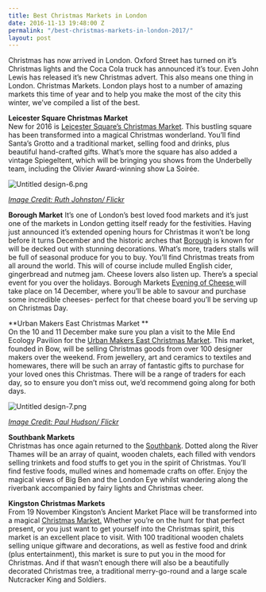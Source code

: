 ```yaml
---
title: Best Christmas Markets in London
date: 2016-11-13 19:48:00 Z
permalink: "/best-christmas-markets-in-london-2017/"
layout: post
---
```


Christmas has now arrived in London. Oxford Street has turned on it’s Christmas lights and the Coca Cola truck has announced it’s tour. Even John Lewis has released it’s new Christmas advert. This also means one thing in London. Christmas Markets. London plays host to a number of amazing markets this time of year and to help you make the most of the city this winter, we’ve compiled a list of the best.

**Leicester Square Christmas Market**\
New for 2016 is [Leicester Square’s Christmas Market](http://www.christmasinleicestersquare.com/about). This bustling square has been transformed into a magical Christmas wonderland. You’ll find Santa’s Grotto and a traditional market, selling food and drinks, plus beautiful hand-crafted gifts. What’s more the square has also added a vintage Spiegeltent, which will be bringing you shows from the Underbelly team, including the Olivier Award-winning show La Soirée.

![Untitled design-6.png](/uploads/Untitled%20design-6.png)

*[Image Credit: Ruth Johnston/ Flickr](https://www.flickr.com/photos/rejohnston/16114900895/in/photolist-qy25AT-qgstv5-qgsvQA-qxRhb2-qgBny6-qxXfkh-qgtrRJ-qvKenL-qgBjF2-qxRett-pBghLp-qxRySt-qxXyvf-b2HWKX-b2JdCz-pB2uAL-qgzH2R-qxRx1x-qgsu7L-qy2kqH-pB2Mjq-qgt7c3-qgBkkP-qvJUv7-qgzsmZ-qgt6W3-qgsssJ-91e3iT-qy25TM-pBfWu2-qgzuhx-91e3wn-pBgcMg-b2Jt2X-b2HZZZ-b2Hzyx-b2HQr8-b2HEda-b2HBMV-91e35n-b2J7PM-91e3p8-91hapG-91e3o6-6ouBxY-aXUKKM-7bSFda-dJruBP-93BHap-93BHcB)*

**Borough Market**
It’s one of London’s best loved food markets and it’s just one of the markets in London getting itself ready for the festivities. Having just announced it’s extended opening hours for Christmas it won’t be long before it turns December and the historic arches that [Borough](http://boroughmarket.org.uk) is known for will be decked out with stunning decorations. What’s more, traders stalls will be full of seasonal produce for you to buy. You’ll find Christmas treats from all around the world. This will of course include mulled English cider, gingerbread and nutmeg jam. Cheese lovers also listen up. There’s a special event for you over the holidays. Borough Markets [Evening of Cheese ](http://boroughmarket.org.uk/events/evening-of-cheese)will take place on 14 December, where you’ll be able to savour and purchase some incredible cheeses- perfect for that cheese board you’ll be serving up on Christmas Day.

**Urban Makers East Christmas Market **\
On the 10 and 11 December make sure you plan a visit to the Mile End Ecology Pavilion for the [Urban Makers East Christmas Market](https://urbanmakerseast.co.uk). This  market, founded in Bow, will be selling Christmas goods from over 100 designer makers over the weekend. From jewellery, art and ceramics to textiles and homewares, there will be such an array of fantastic gifts to purchase for your loved ones this Christmas. There will be a range of traders for each day, so to ensure you don’t miss out, we’d recommend going along for both days.

![Untitled design-7.png](/uploads/Untitled%20design-7.png)

*[Image Credit: Paul Hudson/ Flickr](https://www.flickr.com/photos/pahudson/10910521735/in/photolist-hC8gZH-dy5PjC-hC8nyQ-hC8aQ8-hC8hQa-hC8jAW-hC8eET-hC8iY3-dy5SGN-dy5P5W-hC8hSA-hC8fVE-dxZmWz-dxZr14-dxZmJ4-qpsEfm-dxZouP-hC89XM-dy5T8q-dy5QEC-vPNAz-qCW5Ec-dBtHv3-7pbDWZ-dy5ToJ-qT4H8U-iwqsfM-im9A2i-im8Y5S-d882QJ-qpsCNJ-5H6xWj-iwq7si-qHqA34-BJi4Ry-iwrcb4-qrJEbD-qCW3qn-qCNsHj-j5aXCb-iwqfS5-qT4Gbd-7jdF1c-dHqkuv-iwqxyc-iwr3zj-5H2eWn-vPMXQ-iwpH83-iwqaZ8)*

**Southbank Markets**\
Christmas has once again returned to the [Southbank](http://www.southbankcentre.co.uk/whatson/winter-market-1002058). Dotted along the River Thames will be an array of quaint, wooden chalets, each filled with vendors selling trinkets and food stuffs to get you in the spirit of Christmas. You’ll find festive foods, mulled wines and homemade crafts on offer. Enjoy the magical views of Big Ben and the London Eye whilst wandering along the riverbank accompanied by fairy lights and Christmas cheer.

**Kingston Christmas Markets**\
From 19 November Kingston’s Ancient Market Place will be transformed into a magical [Christmas Market.](http://www.visitkingston.co.uk/events/kingston-christmas-market) Whether you’re on the hunt for that perfect present, or you just want to get yourself into the Christmas spirit, this market is an excellent place to visit. With 100 traditional wooden chalets selling unique giftware and decorations, as well as festive food and drink (plus entertainment), this market is sure to put you in the mood for Christmas. And if that wasn’t enough there will also be a beautifully decorated Christmas tree, a traditional merry-go-round and a large scale Nutcracker King and Soldiers.